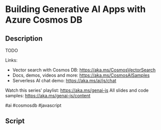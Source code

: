 # Building Generative AI Apps with Azure Cosmos DB

## Description

TODO



Links:
- Vector search with Cosmos DB: https://aka.ms/CosmosVectorSearch
- Docs, demos, videos and more: https://aka.ms/CosmosAISamples
- Serverless AI chat demo: https://aka.ms/ai/js/chat

Watch this series' playlist: https://aka.ms/genai-js
All slides and code samples: https://aka.ms/genai-js/content

#ai #cosmosdb #javascript

## Script
